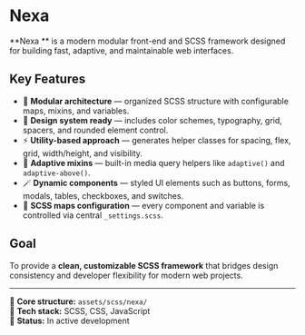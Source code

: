 # Nexa

**Nexa ** is a modern modular front-end and SCSS framework designed for building fast, adaptive, and maintainable web interfaces.

## Key Features

-   🧩 **Modular architecture** — organized SCSS structure with configurable maps, mixins, and variables.
-   🎨 **Design system ready** — includes color schemes, typography, grid, spacers, and rounded element control.
-   ⚡ **Utility-based approach** — generates helper classes for spacing, flex, grid, width/height, and visibility.
-   🧠 **Adaptive mixins** — built-in media query helpers like `adaptive()` and `adaptive-above()`.
-   🪄 **Dynamic components** — styled UI elements such as buttons, forms, modals, tables, checkboxes, and switches.
-   🧱 **SCSS maps configuration** — every component and variable is controlled via central `_settings.scss`.

## Goal

To provide a **clean, customizable SCSS framework** that bridges design consistency and developer flexibility for modern web projects.

---

📁 **Core structure:** `assets/scss/nexa/`  
🧰 **Tech stack:** SCSS, CSS, JavaScript  
🎯 **Status:** In active development
